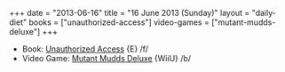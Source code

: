+++
date = "2013-06-16"
title = "16 June 2013 (Sunday)"
layout = "daily-diet"
books = ["unauthorized-access"]
video-games = ["mutant-mudds-deluxe"]
+++

<ul>
<li class="entry books">Book: <a href="/books/unauthorized-access">Unauthorized Access</a> {E} /f/</li>
<li class="entry video-games">Video Game: <a href="/video-games/mutant-mudds-deluxe">Mutant Mudds Deluxe</a> {WiiU} /b/</li>
</ul>